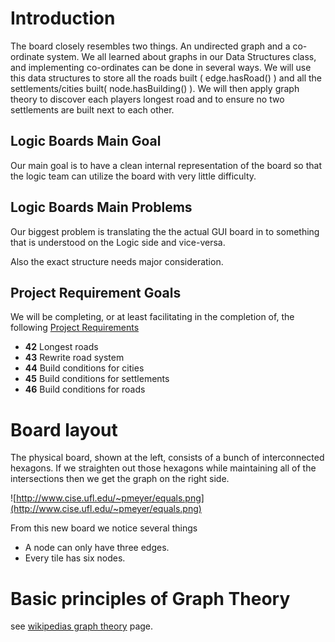 # Introduction #

The board closely resembles two things. An undirected graph and a co-ordinate system. We all learned about graphs in our Data Structures class, and implementing co-ordinates can be done in several ways. We will use this data structures to store all the roads built  ( edge.hasRoad() ) and all the settlements/cities built( node.hasBuilding() ). We will then apply graph theory to discover each players longest road and to ensure no two settlements are built next to each other.

## Logic Boards Main Goal ##
Our main goal is to have a clean internal representation of the board so that the logic team can utilize the board with very little difficulty.

## Logic Boards Main Problems ##
Our biggest problem is translating the the actual GUI board in to something that is understood on the Logic side and vice-versa.

Also the exact structure needs major consideration.

## Project Requirement Goals ##
We will be completing, or at least facilitating in the completion of, the following [Project Requirements](http://www.cise.ufl.edu/~s73022dg/CEN3031/project_requirements.php)
  * **42** Longest roads
  * **43** Rewrite road system
  * **44** Build conditions for cities
  * **45** Build conditions for settlements
  * **46** Build conditions for roads


# Board layout #
The physical board, shown at the left, consists of a bunch of interconnected hexagons. If we straighten out those hexagons while maintaining all of the intersections then we get the graph on the right side.

![http://www.cise.ufl.edu/~pmeyer/equals.png](http://www.cise.ufl.edu/~pmeyer/equals.png)

From this new board we notice several things
  * A node can only have three edges.
  * Every tile has six nodes.

# Basic principles of Graph Theory #

see [wikipedias graph theory](http://en.wikipedia.org/wiki/Graph_theory) page.